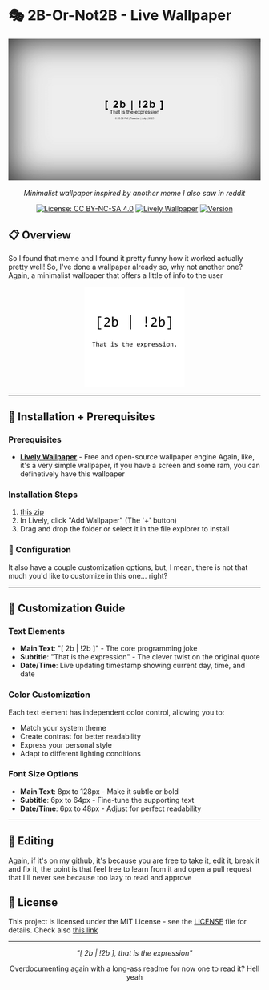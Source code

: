 # 🎭 2B-Or-Not2B - Live Wallpaper

<div align="center">

![Preview](src/lively_p.gif)

*Minimalist wallpaper inspired by another meme I also saw in reddit*

[![License: CC BY-NC-SA 4.0](https://img.shields.io/badge/License-CC%20BY--NC--SA%204.0-lightgrey.svg)](../LICENSE) [![Lively Wallpaper](https://img.shields.io/badge/Lively-Wallpaper-blue.svg)](https://github.com/rocksdanister/lively) [![Version](https://img.shields.io/badge/Version-1.0.0-green.svg)](https://github.com/Civer_mau/2b-!2b)

</div>

## 📋 Overview

So I found that meme and I found it pretty funny how it worked actually pretty well!
So, I've done a wallpaper already so, why not another one? Again, a minimalist wallpaper that offers a little of info to the user

<div align="center">
<img src="Images/TheMeme.jpg" width="200" alt="The Meme that inspired this">
</div>

---

## 🚀 Installation + Prerequisites

### Prerequisites
- **[Lively Wallpaper](https://github.com/rocksdanister/lively)** - Free and open-source wallpaper engine
Again, like, it's a very simple wallpaper, if you have a screen and some ram, you can definetively have this wallpaper

### Installation Steps

1. [this zip](2B-Or-Not2B.zip)
2. In Lively, click "Add Wallpaper" (The '+' button)
3. Drag and drop the folder or select it in the file explorer to install

### 🔧 Configuration
It also have a couple customization options, but, I mean, there is not that much you'd like to customize in this one... right?

---

## 🎨 Customization Guide

### Text Elements
- **Main Text**: "[ 2b | !2b ]" - The core programming joke
- **Subtitle**: "That is the expression" - The clever twist on the original quote
- **Date/Time**: Live updating timestamp showing current day, time, and date

### Color Customization
Each text element has independent color control, allowing you to:
- Match your system theme
- Create contrast for better readability
- Express your personal style
- Adapt to different lighting conditions

### Font Size Options
- **Main Text**: 8px to 128px - Make it subtle or bold
- **Subtitle**: 6px to 64px - Fine-tune the supporting text
- **Date/Time**: 6px to 48px - Adjust for perfect readability

---

## 🤝 Editing

Again, if it's on my github, it's because you are free to take it, edit it, break it and fix it, the point is that feel free to learn from it and open a pull request that I'll never see because too lazy to read and approve 

## 📄 License

This project is licensed under the MIT License - see the [LICENSE](../LICENSE) file for details.
Check also [this link](https://creativecommons.org/licenses/by-nc-sa/4.0/)

---

<div align="center">

*"[ 2b | !2b ], that is the expression"*

Overdocumenting again with a long-ass readme for now one to read it? Hell yeah

</div> 